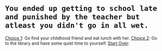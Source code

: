 # ```You ended up getting to school late and punished by the teacher but atleast you didn't go in all wet.```  
[Choice 1](): Go find your childhood friend and eat lunch with her.
[Choice 2](): Go to the library and have some quiet time to yourself.
[Start Over](../start.md):